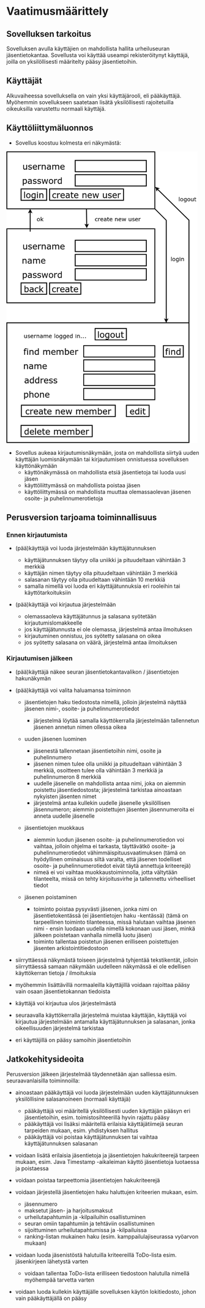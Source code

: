 # Vaatimusmäärittely

## Sovelluksen tarkoitus

Sovelluksen avulla käyttäjien on mahdollista hallita  urheiluseuran  jäsentietokantaa. Sovellusta voi käyttää useampi rekisteröitynyt käyttäjä, joilla on yksilöllisesti määritelty  pääsy jäsentietoihin. 

## Käyttäjät

Alkuvaiheessa sovelluksella on vain yksi käyttäjärooli, eli pääkäyttäjä. Myöhemmin sovellukseen saatetaan lisätä yksilöllisesti rajoitetuilla oikeuksilla varustettu normaali käyttäjä. 

## Käyttöliittymäluonnos

- Sovellus koostuu kolmesta eri näkymästä: 

<img src="https://github.com/2laJ2/ot-harjoitustyo/blob/master/JasentietokannanHallinta/dokumentaatio/kuvat/kayttoliittymaluonnos.png" width="500">

- Sovellus aukeaa kirjautumisnäkymään, josta on mahdollista siirtyä uuden käyttäjän luomisnäkymään tai kirjautumisen onnistuessa sovelluksen käyttönäkymään
  - käyttönäkymässä on mahdollista etsiä jäsentietoja tai luoda uusi jäsen 
  - käyttöliittymässä on mahdollista poistaa jäsen
  - käyttöliittymässä on mahdollista muuttaa olemassaolevan jäsenen osoite- ja puhelinnumerotietoja

## Perusversion tarjoama toiminnallisuus

### Ennen kirjautumista

- (pää)käyttäjä voi luoda järjestelmään käyttäjätunnuksen
  - käyttäjätunnuksen täytyy olla uniikki ja pituudeltaan vähintään 3 merkkiä
  - käyttäjän nimen täytyy olla pituudeltaan vähintään 3 merkkiä
  - salasanan täytyy olla pituudeltaan vähintään 10 merkkiä 
  - samalla nimellä voi luoda eri käyttäjätunnuksia eri rooleihin tai käyttötarkoituksiin

- (pää)käyttäjä voi kirjautua järjestelmään
  - olemassaoleva käyttäjätunnus ja salasana syötetään kirjautumislomakkeelle
  - jos käyttäjätunnusta ei ole olemassa, järjestelmä antaa ilmoituksen
  - kirjautuminen onnistuu, jos syötetty salasana on oikea
  - jos syötetty salasana on väärä, järjestelmä antaa ilmoituksen

### Kirjautumisen jälkeen

- (pää)käyttäjä näkee seuran jäsentietokantavalikon / jäsentietojen hakunäkymän

- (pää)käyttäjä voi valita haluamansa toiminnon
  - jäsentietojen haku tiedostosta nimellä, jolloin järjestelmä näyttää jäsenen nimi-, osoite- ja puhelinnumerotiedot 
    - järjestelmä löytää samalla käyttökerralla järjestelmään tallennetun jäsenen annetun nimen ollessa oikea   
  - uuden jäsenen luominen 
    - jäsenestä tallennetaan jäsentietoihin nimi, osoite ja puhelinnumero
    - jäsenen nimen tulee olla uniikki ja pituudeltaan vähintään 3 merkkiä, osoitteen tulee olla vähintään 3 merkkiä ja puhelinnumeron 8 merkkiä
    - uudelle jäsenelle on mahdollista antaa nimi, joka on aiemmin poistettu jäsentiedostosta; järjestelmä tarkistaa ainoastaan nykyisten jäsenten nimet
    - järjestelmä antaa kullekin uudelle jäsenelle yksilöllisen jäsennumeron; aiemmin poistettujen jäsenten jäsennumeroita ei anneta uudelle jäsenelle
  - jäsentietojen muokkaus
    - aiemmin luodun jäsenen osoite- ja puhelinnumerotiedon voi vaihtaa, jolloin ohjelma ei tarkasta, täyttävätkö osoite- ja puhelinnumerotiedot vähimmäispituusvaatimuksen
      (tämä on hyödyllinen ominaisuus siltä varalta, että jäsenen todelliset osoite- ja puhelinnumerotiedot eivät täytä annettuja kriteerejä)
    - nimeä ei voi vaihtaa muokkaustoiminnolla, jotta vältytään tilanteelta, missä on tehty kirjoitusvirhe ja tallennettu virheelliset tiedot

  - jäsenen poistaminen
    - toiminto poistaa pysyvästi jäsenen, jonka nimi on jäsentietokentässä (ei jäsentietojen haku -kentässä)
      (tämä on tarpeellinen toiminto tilanteessa, missä halutaan vaihtaa jäsenen nimi - ensin luodaan uudella nimellä kokonaan uusi jäsen, minkä jälkeen poistetaan vanhalla nimellä luotu jäsen)
    - toiminto tallentaa poistetun jäsenen erilliseen poistettujen jäsenten arkistointitiedostoon

- siirryttäessä näkymästä toiseen järjestelmä tyhjentää tekstikentät, jolloin siirryttäessä samaan näkymään uudelleen näkymässä ei ole edellisen käyttökerran tietoja / ilmoituksia

- myöhemmin lisättävillä normaaleilla käyttäjillä voidaan rajoittaa pääsy vain osaan jäsentietokannan tiedoista 

- käyttäjä voi kirjautua ulos järjestelmästä

- seuraavalla käyttökerralla järjestelmä muistaa käyttäjän, käyttäjä voi kirjautua järjestelmään antamalla käyttäjätunnuksen ja salasanan, jonka oikeellisuuden järjestelmä tarkistaa

- eri käyttäjillä on pääsy samoihin jäsentietoihin

## Jatkokehitysideoita

Perusversion jälkeen järjestelmää täydennetään ajan salliessa esim. seuraavanlaisilla toiminnoilla:

- ainoastaan pääkäyttäjä voi luoda järjestelmään uuden  käyttäjätunnuksen yksilöllisine salasanoineen (normaali käyttäjä)
  - pääkäyttäjä voi määritellä yksilöllisesti uuden käyttäjän pääsyn eri jäsentietoihin, esim. toimistosihteerillä hyvin rajattu pääsy
  - pääkäyttäjä voi lisäksi määritellä erilaisia käyttäjätiimejä seuran tarpeiden mukaan, esim. yhdistyksen hallitus
  - pääkäyttäjä voi poistaa käyttäjätunnuksen tai vaihtaa käyttäjätunnuksen salasanan

- voidaan lisätä erilaisia jäsentietoja ja jäsentietojen hakukriteerejä tarpeen mukaan, esim. Java Timestamp -aikaleiman käyttö jäsentietoja luotaessa ja poistaessa

- voidaan poistaa tarpeettomia jäsentietojen hakukriteerejä

- voidaan järjestellä jäsentietojen haku haluttujen kriteerien mukaan, esim.
  - jäsennumero
  - maksetut jäsen- ja harjoitusmaksut
  - urheilutapahtumiin ja -kilpailuihin osallistuminen
  - seuran omiin tapahtumiin ja tehtäviin osallistuminen
  - sijoittuminen urheilutapahtumissa ja -kilpailuissa
  - ranking-listan mukainen haku (esim. kamppailulajiseurassa vyöarvon mukaan)

- voidaan luoda jäsenistöstä halutuilla kriteereillä ToDo-lista esim. jäsenkirjeen lähetystä varten
  - voidaan tallentaa ToDo-lista erilliseen tiedostoon halutulla nimellä myöhempää tarvetta varten

- voidaan luoda kullekin käyttäjälle sovelluksen käytön lokitiedosto, johon vain pääkäyttäjällä on pääsy
